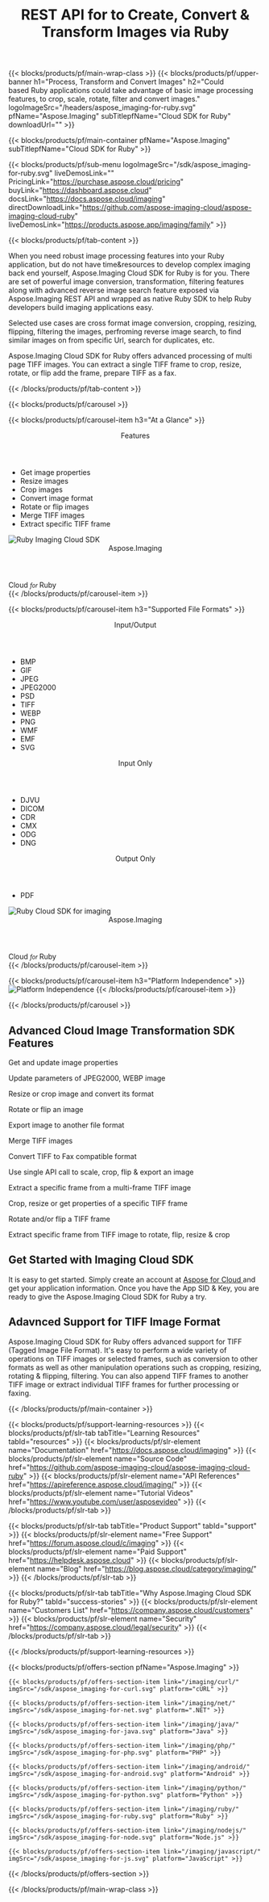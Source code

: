 ﻿---
title: REST API for to Create, Convert & Transform Images via Ruby 
description: Could based Ruby applications could take advantage of basic image processing features, to crop, scale, rotate, filter and convert images
weight: 110
url: /ruby
---

{{< blocks/products/pf/main-wrap-class >}}
{{< blocks/products/pf/upper-banner h1="Process, Transform and Convert Images" h2="Could based Ruby applications could take advantage of basic image processing features, to crop, scale, rotate, filter and convert images." logoImageSrc="/headers/aspose_imaging-for-ruby.svg" pfName="Aspose.Imaging" subTitlepfName="Cloud SDK for Ruby" downloadUrl="" >}}

{{< blocks/products/pf/main-container pfName="Aspose.Imaging" subTitlepfName="Cloud SDK for Ruby" >}}

{{< blocks/products/pf/sub-menu logoImageSrc="/sdk/aspose_imaging-for-ruby.svg" liveDemosLink="" PricingLink="https://purchase.aspose.cloud/pricing" buyLink="https://dashboard.aspose.cloud" docsLink="https://docs.aspose.cloud/imaging" directDownloadLink="https://github.com/aspose-imaging-cloud/aspose-imaging-cloud-ruby" liveDemosLink="https://products.aspose.app/imaging/family" >}}

{{< blocks/products/pf/tab-content >}}
<p>When you need robust image processing features into your Ruby application, but do not have time&resources to develop complex imaging back end yourself, Aspose.Imaging Cloud SDK for Ruby is for you. There are set of powerful image conversion, transformation, filtering features along with advanced reverse image search feature exposed via Aspose.Imaging REST API and wrapped as native Ruby SDK to help Ruby developers build imaging applications easy.</p>
<p>Selected use cases are cross format image conversion, cropping, resizing, flipping, filtering the images, perfroming reverse image search, to find similar images on from specific Url, search for duplicates, etc.</p>
<p>Aspose.Imaging Cloud SDK for Ruby offers advanced processing of multi page TIFF images. You can extract a single TIFF frame to crop, resize, rotate, or flip add the frame, prepare TIFF as a fax.</p>
{{< /blocks/products/pf/tab-content >}}

<!--Diagrams Start-->
{{< blocks/products/pf/carousel >}}

{{< blocks/products/pf/carousel-item h3="At a Glance"  >}}
<div class="diagram1 d1-cloud">
<div class="d1-row">
<div class="d1-col d1-left"> </div>
<!--/left-->
<div class="d1-col d1-right"><header><i class="fa fa-crop"> </i>Features</header><ul><li>Get image properties</li>
<li>Resize images</li>
<li>Crop images</li>
<li>Convert image format</li>
<li>Rotate or flip images</li>
<li>Merge TIFF images</li>
<li>Extract specific TIFF frame</li>
</ul></div>
<!--/right--></div>
<!--/row-->
<div class="d1-logo"><img src="/sdk/aspose_imaging-for-ruby.svg" alt="Ruby Imaging Cloud SDK"><header>Aspose.Imaging</header><footer>Cloud <small> <em>for </em> </small>Ruby</footer></div>
<!--/logo--></div>
<!--/diagram1-->
{{< /blocks/products/pf/carousel-item >}}

{{< blocks/products/pf/carousel-item h3="Supported File Formats" >}}
<div class="diagram1 d2  d1-cloud">
<div class="d1-row">
<div class="d1-col d1-left"><header><i class="fa fa-arrows-v "> </i>Input/Output</header><ul><li>BMP</li>
<li>GIF</li>
<li>JPEG</li>
<li>JPEG2000</li>
<li>PSD</li>
<li>TIFF</li>
<li>WEBP</li>
<li>PNG</li>
<li>WMF</li>
<li>EMF</li>
<li>SVG</li>
</ul></div>
<!--/left-->
<div class="d1-col d1-right"><header><i class="fa fa-arrows-v "> </i>Input Only</header><ul><li>DJVU</li>
<li>DICOM</li>
<li>CDR</li>
<li>CMX</li>
<li>ODG</li>
<li>DNG</li>
</ul><header><i class="fa fa-arrows-v "> </i>Output Only</header><ul><li>PDF</li>
</ul></div>
<!--/right--></div>
<!--/row-->
<div class="d1-logo"><img src="/sdk/aspose_imaging-for-ruby.svg" alt="Ruby Cloud SDK for imaging"><header>Aspose.Imaging</header><footer>Cloud <small> <em>for </em> </small>Ruby</footer></div>
<!--/logo--></div>
<!--/diagram2-->
{{< /blocks/products/pf/carousel-item >}}


{{< blocks/products/pf/carousel-item h3="Platform Independence" >}}
<img title="Platform Independence" src="/supported-platform-min.png" alt="Platform Independence">
{{< /blocks/products/pf/carousel-item >}}

{{< /blocks/products/pf/carousel >}}
<!--Diagrams End-->

<!--Feature-section Start-->
<div class="container-fluid features-section bg-gray singleproduct">
 <a class="anchor" id="features" name="features">
 </a>
 <div class="row">
  <div class="container">
   <h2 class="pr-ft">
    Advanced Cloud Image Transformation SDK Features
   </h2>
   <p>
   </p>
   <div class="col-lg-4">
    <em class="fa fa-image ico-blue fa-2x col-lg-2">
    </em>
    <p class="col-lg-10">
     Get and update image properties
    </p>
   </div>
   <div class="col-lg-4">
    <em class="fa fa-object-group ico-blue fa-2x col-lg-2">
    </em>
    <p class="col-lg-10">
     Update parameters of JPEG2000, WEBP image
    </p>
   </div>
   <div class="col-lg-4">
    <em class="fa fa-paint-brush ico-blue fa-2x col-lg-2">
    </em>
    <p class="col-lg-10">
     Resize or crop image and convert its format
    </p>
   </div>
   <div class="col-lg-4">
    <em class="fa fa-crosshairs ico-blue fa-2x col-lg-2">
    </em>
    <p class="col-lg-10">
     Rotate or flip an image
    </p>
   </div>
   <div class="col-lg-4">
    <em class="fa fa-check-square-o ico-blue fa-2x col-lg-2">
    </em>
    <p class="col-lg-10">
     Export image to another file format
    </p>
   </div>
   <div class="col-lg-4">
    <em class="fa fa-fax ico-blue fa-2x col-lg-2">
    </em>
    <p class="col-lg-10">
     Merge TIFF images
    </p>
   </div>
   <div class="col-lg-4">
    <em class="fa fa-file-image-o ico-blue fa-2x col-lg-2">
    </em>
    <p class="col-lg-10">
     Convert TIFF to Fax compatible format
    </p>
   </div>
   <div class="col-lg-4">
    <em class="fa fa-copy ico-blue fa-2x col-lg-2">
    </em>
    <p class="col-lg-10">
     Use single API call to scale, crop, flip &amp; export an image
    </p>
   </div>
   <div class="col-lg-4">
    <em class="fa fa-object-ungroup ico-blue fa-2x col-lg-2">
    </em>
    <p class="col-lg-10">
     Extract a specific frame from a multi-frame TIFF image
    </p>
   </div>
   <div class="col-lg-4">
    <em class="fa fa-image ico-blue fa-2x col-lg-2">
    </em>
    <p class="col-lg-10">
     Crop, resize or get properties of a specific TIFF frame
    </p>
   </div>
   <div class="col-lg-4">
    <em class="fa fa-object-group ico-blue fa-2x col-lg-2">
    </em>
    <p class="col-lg-10">
     Rotate and/or flip a TIFF frame
    </p>
    <p class="col-lg-10">
     <em class="fa fa-paint-brush ico-blue fa-2x col-lg-2">
     </em>
    </p>
   </div>
   <div class="col-lg-4">
    <p class="col-lg-10">
     Extract specific frame from TIFF image to rotate, flip, resize &amp; crop
    </p>
   </div>
   <div class="col-lg-12">
    <h2 class="h2title">
     Get Started with Imaging Cloud SDK
    </h2>
    <p>
     It is easy to get started. Simply create an account at
     <a href="https://dashboard.aspose.cloud/#/apps">
      Aspose for Cloud
     </a>
     and get your application information. Once you have the App SID &amp; Key, you are ready to give the Aspose.Imaging Cloud SDK for Ruby a try.
    </p>
   </div>
   <div class="col-lg-12">
    <h2 class="h2title">
     Adavnced Support for TIFF Image Format
    </h2>
    <p>
     Aspose.Imaging Cloud SDK for Ruby offers advanced support for TIFF (Tagged Image File Format). It's easy to perform a wide variety of operations on TIFF images or selected frames, such as conversion to other formats as well as other manipulation operations such as cropping, resizing, rotating &amp; flipping, filtering. You can also append TIFF frames to another TIFF image or extract individual TIFF frames for further processing or faxing.
    </p>
   </div>
  </div>
 </div>
</div>
<!--Feature-section End-->

{{< /blocks/products/pf/main-container >}}

{{< blocks/products/pf/support-learning-resources >}}
{{< blocks/products/pf/slr-tab tabTitle="Learning Resources" tabId="resources" >}}
{{< blocks/products/pf/slr-element name="Documentation" href="https://docs.aspose.cloud/imaging" >}}
{{< blocks/products/pf/slr-element name="Source Code" href="https://github.com/aspose-imaging-cloud/aspose-imaging-cloud-ruby" >}}
{{< blocks/products/pf/slr-element name="API References" href="https://apireference.aspose.cloud/imaging/" >}}
{{< blocks/products/pf/slr-element name="Tutorial Videos" href="https://www.youtube.com/user/asposevideo" >}}
{{< /blocks/products/pf/slr-tab >}}

{{< blocks/products/pf/slr-tab tabTitle="Product Support" tabId="support" >}}
{{< blocks/products/pf/slr-element name="Free Support" href="https://forum.aspose.cloud/c/imaging" >}}
{{< blocks/products/pf/slr-element name="Paid Support" href="https://helpdesk.aspose.cloud" >}}
{{< blocks/products/pf/slr-element name="Blog" href="https://blog.aspose.cloud/category/imaging/" >}}
{{< /blocks/products/pf/slr-tab >}}

{{< blocks/products/pf/slr-tab tabTitle="Why Aspose.Imaging Cloud SDK for Ruby?" tabId="success-stories" >}}
{{< blocks/products/pf/slr-element name="Customers List" href="https://company.aspose.cloud/customers" >}}
{{< blocks/products/pf/slr-element name="Security" href="https://company.aspose.cloud/legal/security" >}}
{{< /blocks/products/pf/slr-tab >}}

{{< /blocks/products/pf/support-learning-resources >}}

{{< blocks/products/pf/offers-section pfName="Aspose.Imaging" >}}

    {{< blocks/products/pf/offers-section-item link="/imaging/curl/" imgSrc="/sdk/aspose_imaging-for-curl.svg" platform="cURL" >}}
	
    {{< blocks/products/pf/offers-section-item link="/imaging/net/" imgSrc="/sdk/aspose_imaging-for-net.svg" platform=".NET" >}}
	
    {{< blocks/products/pf/offers-section-item link="/imaging/java/" imgSrc="/sdk/aspose_imaging-for-java.svg" platform="Java" >}}
	
    {{< blocks/products/pf/offers-section-item link="/imaging/php/" imgSrc="/sdk/aspose_imaging-for-php.svg" platform="PHP" >}}
	
	{{< blocks/products/pf/offers-section-item link="/imaging/android/" imgSrc="/sdk/aspose_imaging-for-android.svg" platform="Android" >}}
	
    {{< blocks/products/pf/offers-section-item link="/imaging/python/" imgSrc="/sdk/aspose_imaging-for-python.svg" platform="Python" >}}
	
    {{< blocks/products/pf/offers-section-item link="/imaging/ruby/" imgSrc="/sdk/aspose_imaging-for-ruby.svg" platform="Ruby" >}}
	
    {{< blocks/products/pf/offers-section-item link="/imaging/nodejs/" imgSrc="/sdk/aspose_imaging-for-node.svg" platform="Node.js" >}}
	
	{{< blocks/products/pf/offers-section-item link="/imaging/javascript/" imgSrc="/sdk/aspose_imaging-for-js.svg" platform="JavaScript" >}}
	
{{< /blocks/products/pf/offers-section >}}

{{< /blocks/products/pf/main-wrap-class >}}

